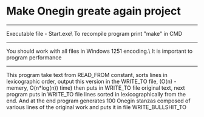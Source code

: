 # Make Onegin greate again project
 ___
 Executable file - Start.exe\\
 To recompile program print "make" in CMD 
 ___
 You should work with all files in Windows 1251 encoding.\\
 It is important to program performance
 ____
 This program take text from READ_FROM constant, 
 sorts lines in lexicographic order, output this version in the WRITE_TO file,
 (O(n) - memery, O(n*log(n)) time)
 then puts in WRITE_TO file original text,
 next program puts in WRITE_TO file lines sorted in lexicographically from the end.
 And at the end program generates 100 Onegin stanzas composed of various lines of the original work and puts it in file WRITE_BULLSHIT_TO
